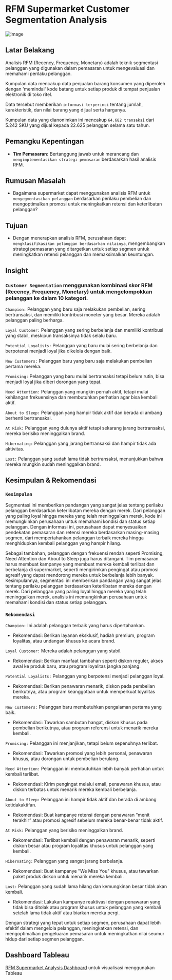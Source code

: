 # RFM Supermarket Customer Segmentation Analysis

![image](https://github.com/user-attachments/assets/dc0c18ec-17ba-4a20-bb28-cda8cc44ccf3)


## **Latar Belakang**
Analisis RFM (Recency, Frequency, Monetary) adalah teknik segmentasi pelanggan yang digunakan dalam pemasaran untuk mengevaluasi dan memahami perilaku pelanggan.

Kumpulan data mencakup data penjualan barang konsumen yang diperoleh dengan 'memindai' kode batang untuk setiap produk di tempat penjualan elektronik di toko ritel.

Data tersebut memberikan `informasi terperinci` tentang jumlah, karakteristik, dan nilai barang yang dijual serta harganya.

Kumpulan data yang dianonimkan ini mencakup `64.682 transaksi` dari 5.242 SKU yang dijual kepada 22.625 pelanggan selama satu tahun.


## **Pemangku Kepentingan**

- **Tim Pemasaran:** Bertanggung jawab untuk merancang dan `mengimplementasikan strategi pemasaran` berdasarkan hasil analisis RFM.


## **Rumusan Masalah**

- Bagaimana supermarket dapat menggunakan analisis RFM untuk `menyegmentasikan pelanggan` berdasarkan perilaku pembelian dan mengoptimalkan promosi untuk meningkatkan retensi dan keterlibatan pelanggan?
  

## **Tujuan**

- Dengan menerapkan analisis RFM, perusahaan dapat `mengklasifikasikan pelanggan berdasarkan nilainya`, mengembangkan strategi pemasaran yang ditargetkan untuk setiap segmen untuk meningkatkan retensi pelanggan dan memaksimalkan keuntungan.


## Insight 

### **`Customer Segmentation`** menggunakan kombinasi skor RFM (Recency, Frequency, Monetary) untuk mengelompokkan pelanggan ke dalam 10 kategori.

`Champion:` Pelanggan yang baru saja melakukan pembelian, sering bertransaksi, dan memiliki kontribusi moneter yang besar. Mereka adalah pelanggan paling berharga.

`Loyal Customer:` Pelanggan yang sering berbelanja dan memiliki kontribusi yang stabil, meskipun transaksinya tidak selalu baru.

`Potential Loyalists:` Pelanggan yang baru mulai sering berbelanja dan berpotensi menjadi loyal jika dikelola dengan baik.

`New Customers:` Pelanggan baru yang baru saja melakukan pembelian pertama mereka.

`Promising:` Pelanggan yang baru mulai bertransaksi tetapi belum rutin, bisa menjadi loyal jika diberi dorongan yang tepat.

`Need Attention:` Pelanggan yang mungkin pernah aktif, tetapi mulai kehilangan frekuensinya dan membutuhkan perhatian agar bisa kembali aktif.

`About to Sleep:` Pelanggan yang hampir tidak aktif dan berada di ambang berhenti bertransaksi.

`At Risk:` Pelanggan yang dulunya aktif tetapi sekarang jarang bertransaksi, mereka berisiko meninggalkan brand.

`Hibernating:` Pelanggan yang jarang bertransaksi dan hampir tidak ada aktivitas.

`Lost:`  Pelanggan yang sudah lama tidak bertransaksi, menunjukkan bahwa mereka mungkin sudah meninggalkan brand.


## **Kesimpulan & Rekomendasi**

### **`Kesimpulan`**

Segmentasi ini memberikan pandangan yang sangat jelas tentang perilaku pelanggan berdasarkan keterlibatan mereka dengan merek. Dari pelanggan yang paling loyal hingga mereka yang telah meninggalkan merek, kode ini memungkinkan perusahaan untuk memahami kondisi dan status setiap pelanggan. Dengan informasi ini, perusahaan dapat menyesuaikan pendekatan pemasaran dan retensi mereka berdasarkan masing-masing segmen, dari mempertahankan pelanggan terbaik mereka hingga menghidupkan kembali pelanggan yang hampir hilang.

Sebagai tambahan, pelanggan dengan frekuensi rendah seperti Promising, Need Attention dan About to Sleep juga harus ditangani. Tim pemasaran harus membuat kampanye yang membuat mereka kembali terlibat dan berbelanja di supermarket, seperti mengirimkan pengingat atau promosi agresif yang dapat mendorong mereka untuk berbelanja lebih banyak. Kesimpulannya, segmentasi ini memberikan pandangan yang sangat jelas tentang perilaku pelanggan berdasarkan keterlibatan mereka dengan merek. Dari pelanggan yang paling loyal hingga mereka yang telah meninggalkan merek, analisis ini memungkinkan perusahaan untuk memahami kondisi dan status setiap pelanggan.

### **`Rekomendasi`**

`Champion:` Ini adalah pelanggan terbaik yang harus dipertahankan.

- Rekomendasi: Berikan layanan eksklusif, hadiah premium, program loyalitas, atau undangan khusus ke acara brand.

`Loyal Customer:` Mereka adalah pelanggan yang stabil.

- Rekomendasi: Berikan manfaat tambahan seperti diskon reguler, akses awal ke produk baru, atau program loyalitas jangka panjang.

`Potential Loyalists:` Pelanggan yang berpotensi menjadi pelanggan loyal.

- Rekomendasi: Berikan penawaran menarik, diskon pada pembelian berikutnya, atau program keanggotaan untuk memperkuat loyalitas mereka.

`New Customers:` Pelanggan baru membutuhkan pengalaman pertama yang baik.

- Rekomendasi: Tawarkan sambutan hangat, diskon khusus pada pembelian berikutnya, atau program referensi untuk menarik mereka kembali.

`Promising:` Pelanggan ini menjanjikan, tetapi belum sepenuhnya terlibat.

- Rekomendasi: Tawarkan promosi yang lebih personal, penawaran khusus, atau dorongan untuk pembelian berulang.

`Need Attention:` Pelanggan ini membutuhkan lebih banyak perhatian untuk kembali terlibat.

- Rekomendasi: Kirim pengingat melalui email, penawaran khusus, atau diskon terbatas untuk menarik mereka kembali berbelanja.

`About to Sleep:` Pelanggan ini hampir tidak aktif dan berada di ambang ketidakaktifan.

- Rekomendasi: Buat kampanye retensi dengan penawaran “menit terakhir” atau promosi agresif sebelum mereka benar-benar tidak aktif.

`At Risk:` Pelanggan yang berisiko meninggalkan brand.

- Rekomendasi: Terlibat kembali dengan penawaran menarik, seperti diskon besar atau program loyalitas khusus untuk pelanggan yang kembali.

`Hibernating:` Pelanggan yang sangat jarang berbelanja.

- Rekomendasi: Buat kampanye "We Miss You" khusus, atau tawarkan paket produk diskon untuk menarik mereka kembali.

`Lost:` Pelanggan yang sudah lama hilang dan kemungkinan besar tidak akan kembali.

- Rekomendasi: Lakukan kampanye reaktivasi dengan penawaran yang tidak bisa ditolak atau program khusus untuk pelanggan yang kembali setelah lama tidak aktif atau biarkan mereka pergi.

Dengan strategi yang tepat untuk setiap segmen, perusahaan dapat lebih efektif dalam mengelola pelanggan, meningkatkan retensi, dan mengoptimalkan pengeluaran pemasaran untuk meningkatkan nilai seumur hidup dari setiap segmen pelanggan.


## Dashboard Tableau

[RFM Supermarket Analysis Dashboard](https://public.tableau.com/views/RFMSupermarketAnalysis/StoryRFMSupermarketAnalysis?:language=en-US&publish=yes&:sid=&:redirect=auth&:display_count=n&:origin=viz_share_link) untuk visualisasi menggunakan Tableau
